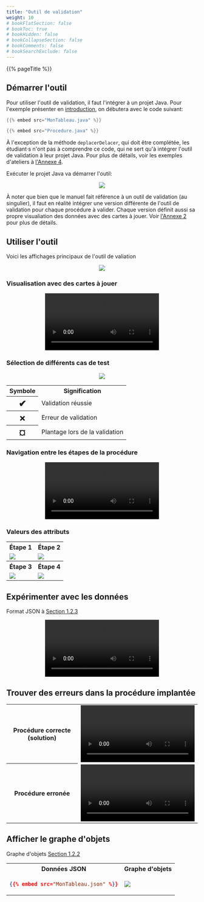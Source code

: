 ```yaml
---
title: "Outil de validation"
weight: 10
# bookFlatSection: false
# bookToc: true
# bookHidden: false
# bookCollapseSection: false
# bookComments: false
# bookSearchExclude: false
---
```


{{% pageTitle %}}


## Démarrer l'outil

Pour utiliser l'outil de validation, il faut l'intégrer à un projet Java. 
Pour l'exemple présenter en <a href="/intro">introduction</a>, on 
débutera avec le code suivant:

```java
{{% embed src="MonTableau.java" %}}
```

```java
{{% embed src="Procedure.java" %}}
```

À l'exception de la méthode `deplacerDelacer`, qui doit être complétée, les
étudiant·s n'ont pas à comprendre ce code, qui ne sert qu'à intégrer
l'outil de validation à leur projet Java. Pour plus de détails, voir les exemples d'ateliers
à <a href="/annexe-ateliers">l'Annexe 4</a>.

Exécuter le projet Java va démarrer l'outil:

<center>
<img class="figure" src="outil01.png"/>
</center>


À noter que bien que le manuel fait référence à un outil de validation (au
singulier), il faut en réalité intégrer une version différente de l'outil de
validation pour chaque procédure à valider. Chaque version définit aussi sa
propre visualiation des données avec des cartes à jouer.  Voir <a
href="/annexe-ateliers">l'Annexe 2</a> pour plus de détails.


## Utiliser l'outil

Voici les affichages principaux de l'outil de valiation

<center>
<img class="figure" src="outil02.png"/>
</center>

### Visualisation avec des cartes à jouer

<center>
<video autoplay loop mute controls="false" style="width:300px;">
    <source src="visualisation01.mp4" type="video/mp4"/>
    <source src="visualisation01.mp4" type="video/webm"/>
</video>
</center>

### Sélection de différents cas de test

<center>
<img class="figure" src="cas_de_test01.png"/>
</center>

<center>

<table>
<tr>
<th>Symbole </th>
<th>Signification </th>
</tr>


<tr>
<th><span style="font-size:1.5rem;">✔</span></th>
<td>Validation réussie</td>
</tr>

<tr>
<th><span style="font-size:1.5rem;">✗</span></th>
<td>Erreur de validation</td>
</tr>


<tr>
<th><span style="font-size:1.5rem;">¤</span></th>
<td>Plantage lors de la validation</td>
</tr>

</table>
</center>

### Navigation entre les étapes de la procédure

<center>
<video autoplay loop mute controls="false" style="width:300px;">
    <source src="navigation01.mp4" type="video/mp4"/>
    <source src="navigation02.mp4" type="video/webm"/>
</video>
</center>

### Valeurs des attributs 

<center>
<table>
<tr>
<th>Étape 1</th>
<th>Étape 2</th>
</tr>
<tr>
<td>
<img src="variables01.png"/>
</td>
<td>
<img src="variables02.png"/>
</td>
</tr>
<tr>
<th>Étape 3</th>
<th>Étape 4</th>
</tr>
<td>
<img src="variables03.png"/>
</td>
<td>
<img src="variables04.png"/>
</td>
</tr>
</table>
</center>

## Expérimenter avec les données 

Format JSON à <a href="/approche/langages_et_notations/#json">Section 1.2.3</a>

<center>
<video class="border-black" autoplay loop mute controls="false" style="max-width:75%;">
    <source src="modifier_json.mp4" type="video/mp4"/>
    <source src="modifier_json.mp4" type="video/webm"/>
</video>
</center>


## Trouver des erreurs dans la procédure implantée

<center>
<table>
<tr>
<th>
Procédure correcte (solution)
</th>

<td>
<video autoplay loop mute controls="false" style="width:300px;">
    <source src="visualisation01.mp4" type="video/mp4"/>
    <source src="visualisation01.mp4" type="video/webm"/>
</video>
</td>
</tr>

<tr>
<th>
Procédure erronée
</th>

<td>
<video autoplay loop mute controls="false" style="width:300px;">
    <source src="trouver_erreur01.mp4" type="video/mp4"/>
    <source src="trouver_erreur01.mp4" type="video/webm"/>
</video>
</td>
</tr>
</table>
</center>


## Afficher le graphe d'objets

Graphe d'objets <a href="/approche/langages_et_notations/#graphe-dobjets">Section 1.2.2</a>

<table>
<tr>
<th>
Données JSON
</th>
<th>
Graphe d'objets
</th>
</tr>

<tr>
<td>

```json
{{% embed src="MonTableau.json" %}}
```

</td>

<td>
<img src="MonTableau.png"/>
</td>


</tr>


</table>



